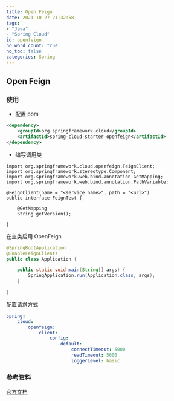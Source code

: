 ```yaml
---
title: Open Feign
date: 2021-10-27 21:32:58
tags:
- "Java"
- "Spring Cloud"
id: openfeign
no_word_count: true
no_toc: false
categories: Spring
---
```


## Open Feign

### 使用

- 配置 pom

```xml
<dependency>
    <groupId>org.springframework.cloud</groupId>
    <artifactId>spring-cloud-starter-openfeign</artifactId>
</dependency>
```

- 编写调用类

```text
import org.springframework.cloud.openfeign.FeignClient;
import org.springframework.stereotype.Component;
import org.springframework.web.bind.annotation.GetMapping;
import org.springframework.web.bind.annotation.PathVariable;

@FeignClient(name = "<service_name>", path = "<url>")
public interface FeignTest {

    @GetMapping
    String getVersion();

}
```

在主类启用 OpenFeign

```java
@SpringBootApplication
@EnableFeignClients
public class Application {

    public static void main(String[] args) {
        SpringApplication.run(Application.class, args);
    }

}
```

配置请求方式

```yaml
spring:
    cloud:
        openfeign:
            client:
                config:
                    default:
                        connectTimeout: 5000
                        readTimeout: 5000
                        loggerLevel: basic
```

### 参考资料

[官方文档](https://docs.spring.io/spring-cloud-openfeign/docs/4.0.1/reference/html/)
